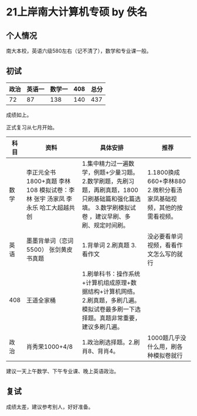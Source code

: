 # 21上岸南大计算机专硕 by 佚名

## 个人情况

南大本校，英语六级580左右（记不清了），数学和专业课一般。

## 初试

| 政治 | 英语一 | 数学一 | 408  | 总分 |
| ---- | ------ | ------ | ---- | ---- |
| 72   | 87     | 138    | 140  | 437  |

成绩如上。

正式复习从七月开始。

| 科目 | 资料                                                         | 具体安排                                                     | 推荐                                                         |
| ---- | ------------------------------------------------------------ | ------------------------------------------------------------ | ------------------------------------------------------------ |
| 数学 | 李正元全书 1800+真题 李林108 模拟试卷：李林 张宇 汤家凤 李永乐 哈工大超越共创 | 1.集中精力过一遍数学，例题+少量习题。 2.数学刷题，先刷习题，再刷真题，1800只刷基础篇和强化篇选填。 3.数学刷模拟试卷 ，建议早刷、多刷、规定时间刷。 | 1.1800换成660+李林880 2.微积分看汤家凤基础视频，其他的按需看视频。 |
| 英语 | 墨墨背单词（恋词5500） 张剑黄皮书真题                        | 1.背单词 2.刷真题 3.看作文                                   | 没必要看单词视频，看看作文怎么写的就行                       |
| 408  | 王道全家桶                                                   | 1.刷单科书：操作系统+计算机组成原理+数据结构+计算机网络。2.刷真题，多刷几遍。模拟试卷最多刷一下选择题。真题非常重要，建议多刷几遍。 |                                                              |
| 政治 | 肖秀荣1000+4/8                                               | 1.政治刷选择题。2.刷肖8、背肖4。                             | 1000题几乎没什么用，刷各种模拟卷就行                         |

建议一天上午数学、下午专业课、晚上英语政治。

## 复试

成绩太差，建议参考别人，好好准备。